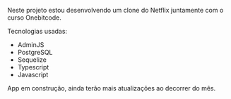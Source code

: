 Neste projeto estou desenvolvendo um clone do Netflix juntamente com o curso Onebitcode.

Tecnologias usadas:
- AdminJS
- PostgreSQL
- Sequelize
- Typescript
- Javascript

App em construção, ainda terão mais atualizações ao decorrer do mês.
